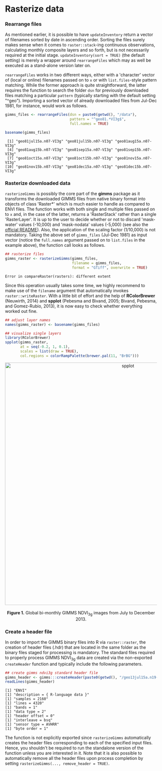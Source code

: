 
# Rasterize data

### Rearrange files
As mentioned earlier, it is possible to have `updateInventory` return a vector of filenames sorted by date in ascending order. Sorting the files surely makes sense when it comes to `raster::stack`-ing continuous observations, calculating monthly composite layers and so forth, but is not necessarily required at the initial stage. `updateInventory(sort = TRUE)` (the default setting) is merely a wrapper around `rearrangeFiles` which may as well be executed as a stand-alone version later on. 

`rearrangeFiles` works in two different ways, either with a 'character' vector of (local or online) filenames passed on to `x` or with `list.files`-style pattern matching. While the former approach is quite straightforward, the latter requires the function to search the folder `dsn` for previously downloaded files matching a particular `pattern` (typically starting with the default setting "^geo"). Importing a sorted vector of already downloaded files from Jul-Dec 1981, for instance, would work as follows.


```r
gimms_files <- rearrangeFiles(dsn = paste0(getwd(), "/data"), 
                              pattern = "^geo81.*VI3g$", 
                              full.names = TRUE)

basename(gimms_files)
```


```
 [1] "geo81jul15a.n07-VI3g" "geo81jul15b.n07-VI3g" "geo81aug15a.n07-VI3g"
 [4] "geo81aug15b.n07-VI3g" "geo81sep15a.n07-VI3g" "geo81sep15b.n07-VI3g"
 [7] "geo81oct15a.n07-VI3g" "geo81oct15b.n07-VI3g" "geo81nov15a.n07-VI3g"
[10] "geo81nov15b.n07-VI3g" "geo81dec15a.n07-VI3g" "geo81dec15b.n07-VI3g"
```

### Rasterize downloaded data
`rasterizeGimms` is possibly the core part of the **gimms** package as it transforms the downloaded GIMMS files from native binary format into objects of class 'Raster*' which is much easier to handle as compared to ENVI files. The function works with both single and multiple files passed on to `x` and, in the case of the latter, returns a 'RasterStack' rather than a single 'RasterLayer'. It is up to the user to decide whether or not to discard 'mask-water' values (-10,000) and 'mask-nodata' values (-5,000) (see also the [official README](http://ecocast.arc.nasa.gov/data/pub/gimms/3g.v0/00READMEgeo.txt)). Also, the application of the scaling factor (1/10,000) is not mandatory. Taking the above set of `gimms_files` (Jul-Dec 1981) as input vector (notice the `full.names` argument passed on to `list.files` in the example above), the function call looks as follows.


```r
## rasterize files
gimms_raster <- rasterizeGimms(gimms_files, 
                               filename = gimms_files, 
                               format = "GTiff", overwrite = TRUE)
```


```
Error in compareRaster(rasters): different extent
```

Since this operation usually takes some time, we highly recommend to make use of the `filename` argument that automatically invokes `raster::writeRaster`. With a little bit of effort and the help of **RColorBrewer** (Neuwirth, 2014) and **spplot** (Pebesma and Bivand, 2005; Bivand, Pebesma, and Gomez-Rubio, 2013), it is now easy to check whether everything worked out fine.


```r
## adjust layer names
names(gimms_raster) <- basename(gimms_files)

## visualize single layers
library(RColorBrewer)
spplot(gimms_raster, 
       at = seq(-0.2, 1, 0.1), 
       scales = list(draw = TRUE), 
       col.regions = colorRampPalette(brewer.pal(11, "BrBG")))
```

<center>
  <img src="http://i.imgur.com/Qr3FuNr.png" alt="spplot" style="width: 800px;"/>
  <br><br><b>Figure 1.</b> Global bi-monthly GIMMS NDVI<sub>3g</sub> images from July to December 2013.
</center>

### Create a header file
In order to import the GIMMS binary files into R via `raster::raster`, the creation of header files (.hdr) that are located in the same folder as the binary files staged for processing is mandatory. The standard files required to properly process GIMMS NDVI<sub>3g</sub> data are created via the non-exported `createHeader` function and typically include the following parameters. 


```r
## create gimms ndvi3g standard header file
gimms_header <- gimms:::createHeader(paste0(getwd(), "/geo13jul15a.n19-VI3g"))
readLines(gimms_header)
```


```
[1] "ENVI"
[1] "description = { R-language data }"
[1] "samples = 2160"
[1] "lines = 4320"
[1] "bands = 1"
[1] "data type = 2"
[1] "header offset = 0"
[1] "interleave = bsq"
[1] "sensor type = AVHRR"
[1] "byte order = 1"
```

The function is not explicitly exported since `rasterizeGimms` automatically creates the header files corresponding to each of the specified input files. Hence, you shouldn't be required to run the standalone version of the function unless you are interested in it. Note that it is also possible to automatically remove all the header files upon process completion by setting `rasterizeGimms(..., remove_header = TRUE)`. 
